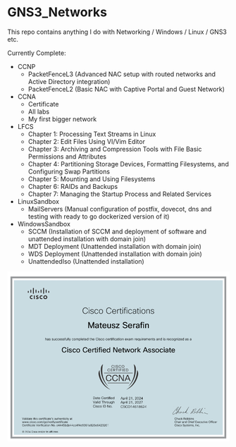 # GNS3_Networks
This repo contains anything I do with Networking / Windows / Linux / GNS3 etc. <br>

Currently Complete:
- CCNP
    - PacketFenceL3 (Advanced NAC setup with routed networks and Active Directory integration)
    - PacketFenceL2 (Basic NAC with Captive Portal and Guest Network)
- CCNA
    - Certificate
    - All labs
    - My first bigger network
- LFCS
    - Chapter 1: Processing Text Streams in Linux
    - Chapter 2: Edit Files Using VI/Vim Editor
    - Chapter 3: Archiving and Compression Tools with File Basic Permissions and Attributes
    - Chapter 4: Partitioning Storage Devices, Formatting Filesystems, and Configuring Swap Partitions
    - Chapter 5: Mounting and Using Filesystems
    - Chapter 6: RAIDs and Backups
    - Chapter 7: Managing the Startup Process and Related Services
- LinuxSandbox
    - MailServers (Manual configuration of postfix, dovecot, dns and testing with ready to go dockerized version of it)
- WindowsSandbox
    - SCCM (Installation of SCCM and deployment of software and unattended installation with domain join)
    - MDT Deployment (Unattended installation with domain join)
    - WDS Deployment (Unattended installation with domain join)
    - UnattendedIso (Unattended installation)

![](CCNA/CCNACert.png)
